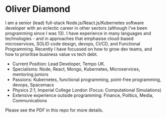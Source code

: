 # Oliver Diamond
I am a senior (lead) full-stack Node.js/React.js/Kubernetes software developer with an eclectic career in other sectors (although I’ve been programming since I was 13). I have experience in many languages and technologies - and in approaches that emphasise cloud-based microservices, SOLID code design, devops, CI/CD, and Functional Programming. Recently I have focussed on how to grow dev teams, and how to prioritise business value vs tech debt.

* Current Position: Lead Developer, Tempo UK.
* Specialisms: Node, React, Mongo, Kubernetes, Microservices, mentoring juniors
* Passions: Kubernetes, functional programming, point-free programming, devops, Spacemacs
* Physics 2:1, Imperial College London (Focus: Computational Simulations)
* Extensive experience outside programming: Finance, Politics, Media, Communications

Please see the PDF in this repo for more details.

